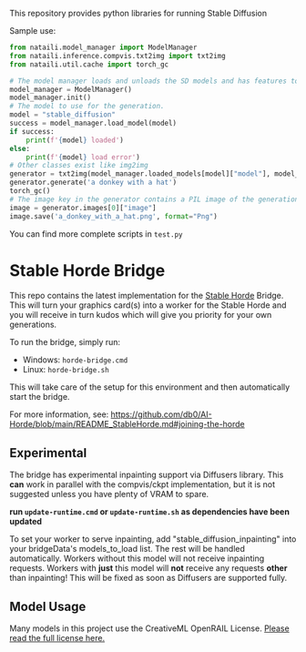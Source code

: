 This repository provides python libraries for running Stable Diffusion

Sample use:

```python
from nataili.model_manager import ModelManager
from nataili.inference.compvis.txt2img import txt2img
from nataili.util.cache import torch_gc

# The model manager loads and unloads the SD models and has features to download them or find their location
model_manager = ModelManager()
model_manager.init()
# The model to use for the generation.
model = "stable_diffusion"
success = model_manager.load_model(model)
if success:
    print(f'{model} loaded')
else:
    print(f'{model} load error')
# Other classes exist like img2img
generator = txt2img(model_manager.loaded_models[model]["model"], model_manager.loaded_models[model]["device"], 'output_dir')
generator.generate('a donkey with a hat')
torch_gc()
# The image key in the generator contains a PIL image of the generation
image = generator.images[0]["image"]
image.save('a_donkey_with_a_hat.png', format="Png")
```

You can find more complete scripts in `test.py`

# Stable Horde Bridge

This repo contains the latest implementation for the [Stable Horde](https://stablehorde.net) Bridge. This will turn your graphics card(s) into a worker for the Stable Horde and you will receive in turn kudos which will give you priority for your own generations.

To run the bridge, simply run:

* Windows: `horde-bridge.cmd`
* Linux: `horde-bridge.sh`

This will take care of the setup for this environment and then automatically start the bridge.

For more information, see: https://github.com/db0/AI-Horde/blob/main/README_StableHorde.md#joining-the-horde

## Experimental

The bridge has experimental inpainting support via Diffusers library. This **can** work in parallel with the compvis/ckpt implementation, but it is not suggested unless you have plenty of VRAM to spare.

**run `update-runtime.cmd` or `update-runtime.sh` as dependencies have been updated**

To set your worker to serve inpainting, add "stable_diffusion_inpainting" into your bridgeData's models_to_load list. The rest will be handled automatically. Workers without this model will not receive inpainting requests. Workers with **just** this model will **not** receive any requests **other** than inpainting! This will be fixed as soon as Diffusers are supported fully.

## Model Usage
Many models in this project use the CreativeML OpenRAIL License.  [Please read the full license here.](https://huggingface.co/spaces/CompVis/stable-diffusion-license)